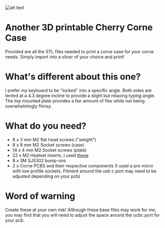 ![alt text](https://github.com/bevinkeyboards/Misc-Keyboard-Accessories/Bevins-Corne-case/blob/main/Images/corne1.png)
# Another 3D printable Cherry Corne Case
Provided are all the STL files needed to print a corne case for your corne needs.
Simply import into a slicer of your choice and print!
# What's different about this one?
I prefer my keyboard to be "locked" into a specific angle. Both sides are tented at a 4.3 degree incline to provide a slight but relaxing typing angle.
The top mounted plate provides a fair amount of flex while not being overwhelmingly flimsy. 
# What do you need?
* 8 x 3 mm M2 flat head screws ("weight")
* 8 x 8 mm M2 Socket screws (case)
* 14 x 4 mm M2 Socket screws (plate)
* 22 x M2 Heatset inserts, I used [these](https://www.amazon.com/a16041800ux0766-Cylinder-Injection-Molding-Embedded/dp/B01IZ157KS/)
* 8 x 3M SJ5302 bump-ons
* 2 x Corne PCBS and their respective components (I used a pro micro with low profile sockets. Fitment around the usb c port may need to be adjusted depending on your pcb)
# Word of warning
Create these at your own risk! Although these base files may work for me, you may find that you will need to adjust the space around the ucbc port for your pcb.
